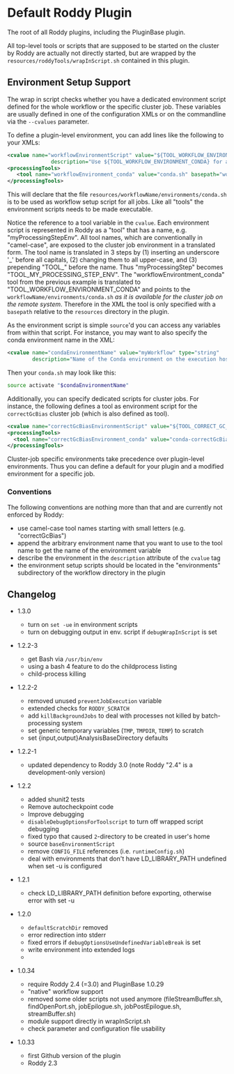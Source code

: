 # Default Roddy Plugin

The root of all Roddy plugins, including the PluginBase plugin.

All top-level tools or scripts that are supposed to be started on the cluster by Roddy are actually not directly
started, but are wrapped by the `resources/roddyTools/wrapInScript.sh` contained in this plugin.

## Environment Setup Support

The wrap in script checks whether you have a dedicated environment script defined for the whole workflow or the specific
cluster job. These variables are usually defined in one of the configuration XMLs or on the commandline via the 
`--cvalues` parameter.

To define a plugin-level environment, you can add lines like the following to your XMLs:

```xml
<cvalue name="workflowEnvironmentScript" value="${TOOL_WORKFLOW_ENVIRONMENT_CONDA}" type="string"
              description="Use ${TOOL_WORKFLOW_ENVIRONMENT_CONDA} for a generic Conda environment."/>
<processingTools>
   <tool name="workflowEnvironment_conda" value="conda.sh" basepath="workflowName/environments"/>
</processingTools>
```

This will declare that the file `resources/workflowName/environments/conda.sh` is to be used as workflow setup
script for all jobs. Like all "tools" the environment scripts needs to be made executable. 

Notice the reference to a tool variable in the `cvalue`. Each environment script is represented in Roddy as
a "tool" that has a name, e.g. "myProcessingStepEnv". All tool names, which are conventionally in "camel-case", are exposed 
to the cluster job environment in a translated form. The tool name is translated in 3 steps by (1) inserting an 
underscore '\_' before all capitals, (2) changing them to all upper-case, and (3) prepending "TOOL\_" before the name.
Thus "myProcessingStep" becomes "TOOL_MY_PROCESSING_STEP_ENV". The "workflowEnvirontment_conda" tool from the previous
example is translated to "TOOL_WORKFLOW_ENVIRONMENT_CONDA" and points to the `workflowName/environments/conda.sh` _as
it is available for the cluster job on the remote system_. Therefore in the XML the tool is only specified with a 
`basepath` relative to the `resources` directory in the plugin.

As the environment script is simple `source`'d you can access any variables from within that script. For instance, 
you may want to also specify the conda environment name in the XML:

```xml
<cvalue name="condaEnvironmentName" value="myWorkflow" type="string"
        description="Name of the Conda environment on the execution hosts. Used by the environment setup script conda.sh defined as tool below."/>
```

Then your `conda.sh` may look like this:

```bash
source activate "$condaEnvironmentName"
```

Additionally, you can specify dedicated scripts for cluster jobs. For instance, the following defines a tool as
environment script for the `correctGcBias` cluster job (which is also defined as tool).

```xml
<cvalue name="correctGcBiasEnvironmentScript" value="${TOOL_CORRECT_GC_BIAS_ENVIRONMENT_CONDA}" type="string"/>
<processingTools>
  <tool name="correctGcBiasEnvironment_conda" value="conda-correctGcBias.sh" basepath="workflowName/environments"/>
</processingTools>
``` 

Cluster-job specific environments take precedence over plugin-level environments. Thus you can define a default for your
plugin and a modified environment for a specific job.

### Conventions

The following conventions are nothing more than that and are currently not enforced by Roddy:

* use camel-case tool names starting with small letters (e.g. "correctGcBias")
* append the arbitrary environment name that you want to use to the tool name to get the name of the environment variable
* describe the environment in the `description` attribute of the `cvalue` tag
* the environment setup scripts should be located in the "environments" subdirectory of the workflow directory in the plugin

## Changelog

* 1.3.0

  - turn on `set -ue` in environment scripts
  - turn on debugging output in env. script if `debugWrapInScript` is set 

* 1.2.2-3

  - get Bash via `/usr/bin/env`
  - using a bash 4 feature to do the childprocess listing
  - child-process killing 

* 1.2.2-2

  - removed unused `preventJobExecution` variable
  - extended checks for `RODDY_SCRATCH`
  - add `killBackgroundJobs` to deal with processes not killed by batch-processing system
  - set generic temporary variables (`TMP`, `TMPDIR`, `TEMP`) to scratch
  - set {input,output}AnalysisBaseDirectory defaults


* 1.2.2-1

  - updated dependency to Roddy 3.0 (note Roddy "2.4" is a development-only version)

* 1.2.2

  - added shunit2 tests
  - Remove autocheckpoint code
  - Improve debugging
  - `disableDebugOptionsForToolscript` to turn off wrapped script debugging
  - fixed typo that caused `2`-directory to be created in user's home
  - source `baseEnvironmentScript`
  - remove `CONFIG_FILE` references (i.e. `runtimeConfig.sh`) 
  - deal with environments that don't have LD_LIBRARY_PATH undefined when set -u is configured
  
* 1.2.1

  - check LD_LIBRARY_PATH definition before exporting, otherwise error with set -u

* 1.2.0

  - `defaultScratchDir` removed
  - error redirection into stderr
  - fixed errors if `debugOptionsUseUndefinedVariableBreak` is set
  - write environment into extended logs
  - 
  
* 1.0.34

  - require Roddy 2.4 (=3.0) and PluginBase 1.0.29
  - "native" workflow support
  - removed some older scripts not used anymore (fileStreamBuffer.sh, findOpenPort.sh, jobEpilogue.sh, jobPostEpilogue.sh, streamBuffer.sh)
  - module support directly in wrapInScript.sh
  - check parameter and configuration file usability
  
* 1.0.33

  - first Github version of the plugin
  - Roddy 2.3
